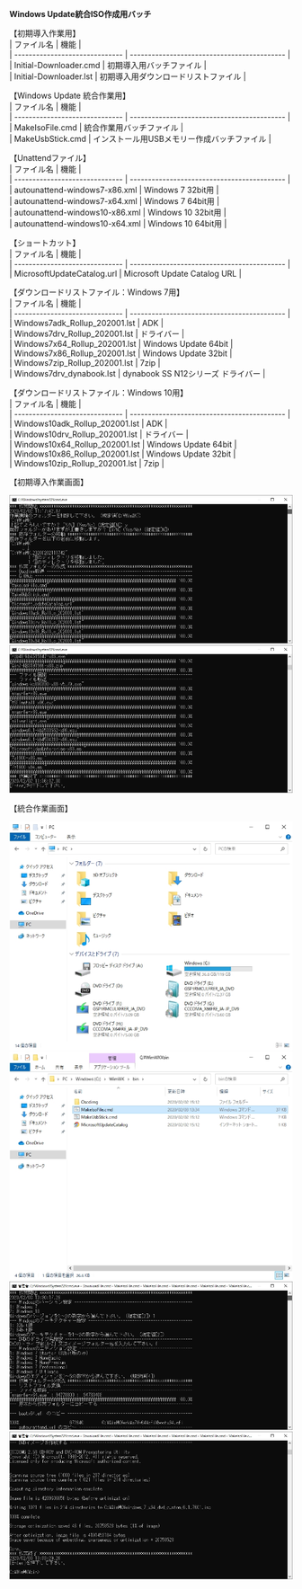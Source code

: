 **Windows Update統合ISO作成用バッチ**  
  
【初期導入作業用】  
| ファイル名                     | 機能                                        |  
| ------------------------------ | ------------------------------------------- |  
| Initial-Downloader.cmd         | 初期導入用バッチファイル                    |  
| Initial-Downloader.lst         | 初期導入用ダウンロードリストファイル        |  
  
【Windows Update 統合作業用】  
| ファイル名                     | 機能                                        |  
| ------------------------------ | ------------------------------------------- |  
| MakeIsoFile.cmd                | 統合作業用バッチファイル                    |  
| MakeUsbStick.cmd               | インストール用USBメモリー作成バッチファイル |  
  
【Unattendファイル】  
| ファイル名                     | 機能                                        |  
| ------------------------------ | ------------------------------------------- |  
| autounattend-windows7-x86.xml  | Windows  7 32bit用                          |  
| autounattend-windows7-x64.xml  | Windows  7 64bit用                          |  
| autounattend-windows10-x86.xml | Windows 10 32bit用                          |  
| autounattend-windows10-x64.xml | Windows 10 64bit用                          |  
  
【ショートカット】  
| ファイル名                     | 機能                                        |  
| ------------------------------ | ------------------------------------------- |  
| MicrosoftUpdateCatalog.url     | Microsoft Update Catalog URL                |  
  
【ダウンロードリストファイル：Windows 7用】  
| ファイル名                     | 機能                                        |  
| ------------------------------ | ------------------------------------------- |  
| Windows7adk_Rollup_202001.lst  | ADK                                         |  
| Windows7drv_Rollup_202001.lst  | ドライバー                                  |  
| Windows7x64_Rollup_202001.lst  | Windows Update 64bit                        |  
| Windows7x86_Rollup_202001.lst  | Windows Update 32bit                        |  
| Windows7zip_Rollup_202001.lst  | 7zip                                        |  
| Windows7drv_dynabook.lst       | dynabook SS N12シリーズ ドライバー          |  
  
【ダウンロードリストファイル：Windows 10用】  
| ファイル名                     | 機能                                        |  
| ------------------------------ | ------------------------------------------- |  
| Windows10adk_Rollup_202001.lst | ADK                                         |  
| Windows10drv_Rollup_202001.lst | ドライバー                                  |  
| Windows10x64_Rollup_202001.lst | Windows Update 64bit                        |  
| Windows10x86_Rollup_202001.lst | Windows Update 32bit                        |  
| Windows10zip_Rollup_202001.lst | 7zip                                        |  
  
【初期導入作業画面】  
  
![導入作業01](https://github.com/office-itou/Windows/blob/master/New-Project/Make_ISO_files/picture/01.Initial-Downloader.01.jpg)  
![導入作業02](https://github.com/office-itou/Windows/blob/master/New-Project/Make_ISO_files/picture/01.Initial-Downloader.02.jpg)  
  
【統合作業画面】  
  
![統合作業01](https://github.com/office-itou/Windows/blob/master/New-Project/Make_ISO_files/picture/02.%E7%B5%B1%E5%90%88%E4%BD%9C%E6%A5%AD.01.jpg)  
![統合作業02](https://github.com/office-itou/Windows/blob/master/New-Project/Make_ISO_files/picture/02.%E7%B5%B1%E5%90%88%E4%BD%9C%E6%A5%AD.02.jpg)  
![統合作業03](https://github.com/office-itou/Windows/blob/master/New-Project/Make_ISO_files/picture/02.%E7%B5%B1%E5%90%88%E4%BD%9C%E6%A5%AD.03.jpg)  
![統合作業04](https://github.com/office-itou/Windows/blob/master/New-Project/Make_ISO_files/picture/02.%E7%B5%B1%E5%90%88%E4%BD%9C%E6%A5%AD.04.jpg)  
